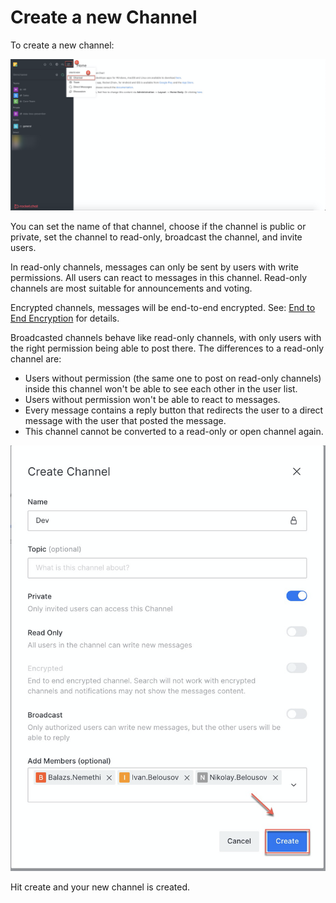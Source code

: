 # Create a new Channel

To create a new channel:

![](../../../.gitbook/assets/image%20%28385%29.png)



You can set the name of that channel, choose if the channel is public or private, set the channel to read-only, broadcast the channel, and invite users.

In read-only channels, messages can only be sent by users with write permissions. All users can react to messages in this channel. Read-only channels are most suitable for announcements and voting.

Encrypted channels, messages will be end-to-end encrypted. See: [End to End Encryption](../security-bundle/end-to-end-encryption.md) for details.

Broadcasted channels behave like read-only channels, with only users with the right permission being able to post there. The differences to a read-only channel are:

* Users without permission \(the same one to post on read-only channels\) inside this channel won't be able to see each other in the user list.
* Users without permission won't be able to react to messages.
* Every message contains a reply button that redirects the user to a direct message with the user that posted the message.
* This channel cannot be converted to a read-only or open channel again.

![](../../../.gitbook/assets/image%20%28344%29.png)

Hit create and your new channel is created.

